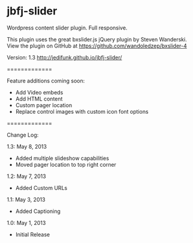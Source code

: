 jbfj-slider
=============

Wordpress content slider plugin.  Full responsive.

This plugin uses the great bxslider.js jQuery plugin by Steven Wanderski.
View the plugin on GitHub at https://github.com/wandoledzep/bxslider-4

Version: 1.3
http://jedifunk.github.io/jbfj-slider/

=============

Feature additions coming soon:
- Add Video embeds
- Add HTML content
- Custom pager location
- Replace control images with custom icon font options

=============

Change Log:

1.3: May 8, 2013

 - Added multiple slideshow capabilities
 - Moved pager location to top right corner

1.2: May 7, 2013

- Added Custom URLs


1.1: May 3, 2013

- Added Captioning


1.0: May 1, 2013

- Initial Release